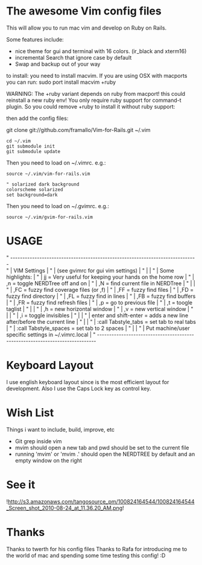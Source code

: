 # The awesome Vim config files

This will allow you to run mac vim and develop on Ruby on Rails.

Some features include:

* nice theme for gui and terminal with 16 colors. (ir_black and xterm16)
* incremental Search that ignore case by default
* Swap and backup out of your way

to install:
you need to install macvim. If you are using OSX with macports you can run:
sudo port install macvim +ruby

WARNING: The +ruby variant depends on ruby from macport! this could reinstall a new ruby env!
You only require ruby support for command-t plugin. So you could remove +ruby to install it without ruby support:

then add the config files:

git clone git://github.com/framallo/Vim-for-Rails.git ~/.vim

    cd ~/.vim
    git submodule init
    git submodule update

Then you need to load on ~/.vimrc. e.g.:

    source ~/.vim/vim-for-rails.vim

    " solarized dark background
    colorscheme solarized
    set background=dark

Then you need to load on ~/.gvimrc. e.g.:

    source ~/.vim/gvim-for-rails.vim


# USAGE
" -----------------------------------------------------------------------------  
" |                            VIM Settings                                   |
" |                   (see gvimrc for gui vim settings)                       |
" |                                                                           |
" | Some highlights:                                                          |
" |   jj = <esc>  Very useful for keeping your hands on the home row          |
" |   ,n = toggle NERDTree off and on                                         |
" |   ,N = find current file in  NERDTree                                     |
" |                                                                           |
" |   ,FC = fuzzy find coverage files (or ,f)                                 |
" |   ,FF = fuzzy find files                                                  |
" |   ,FD = fuzzy find directory                                              |
" |   ,FL = fuzzy find in lines                                               |
" |   ,FB = fuzzy find buffers                                                |
" |   ,FR = fuzzy find refresh files                                          |
" |   ,p = go to previous file                                                |
" |   ,t = toogle taglist                                                     |
" |                                                                           |
" |   ,h = new horizontal window                                              |
" |   ,v = new vertical window                                                |
" |                                                                           |
" |   ,i = toggle invisibles                                                  |
" |                                                                           |
" |   enter and shift-enter = adds a new line after/before the current line   |
" |                                                                           |
" |   :call Tabstyle_tabs = set tab to real tabs                              |
" |   :call Tabstyle_spaces = set tab to 2 spaces                             |
" |                                                                           |
" | Put machine/user specific settings in ~/.vimrc.local                      |
" -----------------------------------------------------------------------------  



# Keyboard Layout

I use english keyboard layout since is the most efficient layout for development.
Also I use the Caps Lock key as control key. 


# Wish List

Things i want to include, build, improve, etc

* Git grep inside vim 
* mvim should open a new tab and pwd should be set to the current file
* running 'mvim' or 'mvim .' should open the NERDTREE by default and an empty window on the right


# See it

!http://s3.amazonaws.com/tangosource_pm/100824164544/100824164544_Screen_shot_2010-08-24_at_11.36.20_AM.png!



# Thanks

Thanks to twerth for his config files 
Thanks to Rafa for introducing me to the world of mac and spending some time testing this config! :D

